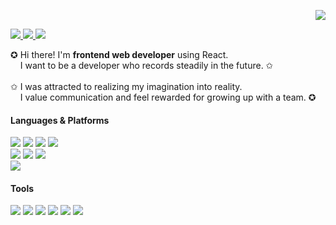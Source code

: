 <!-- HITS 부분 --> 

<p align="right">
 <img src="https://hits.seeyoufarm.com/api/count/incr/badge.svg?url=https%3A%2F%2Fgithub.com%2Fsim9609&count_bg=%236667AB&title_bg=%23515151&icon=godotengine.svg&icon_color=%23FFFFFF&title=HITS&edge_flat=true"/>
</p>


<!-- 소개 부분 --> 

<p>
  <a href="p823824143@gmail.com" target="_blank">
    <img src="https://img.shields.io/badge/thsrjs5@gmail.com-EA4335?style=flat-square&logo=Gmail&logoColor=white"/>
  </a>
   <a href="https://lienkooky.notion.site/71bf521e9c6b4900820503425769197b" target="_blank">
    <img src="https://img.shields.io/badge/Resume-BB8378?style=flat-square&logo=Notion&logoColor=white"/>
  </a>
  <a href="https://lienkooky.tistory.com/" target="_blank">
    <img src="https://img.shields.io/badge/Blog-D08789?style=flat-square&logo=GitHub%20Sponsors&logoColor=white"/>
  </a>
</p>

<p>
 ✪ Hi there!  I'm <b> frontend web developer</b> using React. <br/>
&nbsp;&nbsp;&nbsp;&nbsp;I want to be a developer who records steadily in the future. ✩<br/>
 <br/>
 ✩ I was attracted to realizing my imagination into reality. <br/>
 &nbsp;&nbsp;&nbsp;&nbsp;I value communication and feel rewarded for growing up with a team. ✪
</p>


<!-- 기술 소개 부분 -->  

#### Languages & Platforms
<p>
 <img src="https://img.shields.io/badge/HTML-E34F26?style=flat-square&logo=HTML5&logoColor=white"/>
 <img src="https://img.shields.io/badge/CSS-1572B6?style=flat-square&logo=CSS3&logoColor=white"/>
 <img src="https://img.shields.io/badge/JavaScript-F89B00?style=flat-square&logo=JavaScript&logoColor=white"/>
 <img src="https://img.shields.io/badge/Java-007396?style=flat-square&logo=Java&logoColor=white"/>
 <br/>
 <img src="https://img.shields.io/badge/Spring-6DB33F?style=flat-square&logo=Spring&logoColor=white"/>
 <img src="https://img.shields.io/badge/MariaDB-003545?style=flat-square&logo=MariaDB&logoColor=white"/>
 <img src="https://img.shields.io/badge/AWS-232F32?style=flat-square&logo=Amazon AWS&logoColor=white"/>
 <br/>
 <img src="https://img.shields.io/badge/React-00A3D2?style=flat-square&logo=react&logoColor=white"/>
</p>

#### Tools
<p>
 <img src="https://img.shields.io/badge/Discord-5865F2?style=flat&logo=Discord&logoColor=white"/>
 <img src="https://img.shields.io/badge/Eclipse-2C2255?style=flat&logo=Eclipse IDE&logoColor=white"/>
 <img src="https://img.shields.io/badge/FileZilla-BF0000?style=flat&logo=FileZilla&logoColor=white"/>
 <img src="https://img.shields.io/badge/Git-F05032?style=flat&logo=Git&logoColor=white"/>
 <img src="https://img.shields.io/badge/Slack-4A154B?style=flat&logo=Slack&logoColor=white"/>
 <img src="https://img.shields.io/badge/VSCode-007ACC?style=flat&logo=Visual Studio Code&logoColor=white"/>
</p>


<!-- 제목 <img src="https://capsule-render.vercel.app/api?type=soft&color=auto&height=100&section=header&text=ABOUT%20ME&fontSize=35&animation=fadeIn" />  -->
